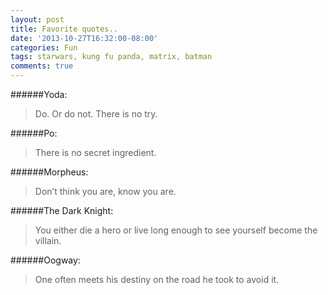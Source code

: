 ```yaml
---
layout: post
title: Favorite quotes..
date: '2013-10-27T16:32:00-08:00'
categories: Fun
tags: starwars, kung fu panda, matrix, batman
comments: true
---
```

######Yoda:
> Do. Or do not. There is no try.

######Po:
>There is no secret ingredient.

######Morpheus:
>Don’t think you are, know you are.

######The Dark Knight:
>You either die a hero or live long enough to see yourself become the villain.

######Oogway:
>One often meets his destiny on the road he took to avoid it.

